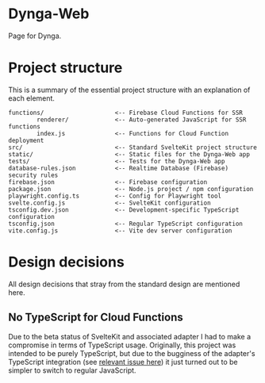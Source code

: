# Dynga-Web
Page for Dynga.

# Project structure
This is a summary of the essential project structure with an explanation of each element.

```
functions/                    <-- Firebase Cloud Functions for SSR
        renderer/             <-- Auto-generated JavaScript for SSR functions
        index.js              <-- Functions for Cloud Function deployment
src/                          <-- Standard SvelteKit project structure
static/                       <-- Static files for the Dynga-Web app
tests/                        <-- Tests for the Dynga-Web app
database-rules.json           <-- Realtime Database (Firebase) security rules
firebase.json                 <-- Firebase configuration
package.json                  <-- Node.js project / npm configuration
playwright.config.ts          <-- Config for Playwright tool
svelte.config.js              <-- SvelteKit configuration
tsconfig.dev.json             <-- Development-specific TypeScript configuration
tsconfig.json                 <-- Regular TypeScript configuration
vite.config.js                <-- Vite dev server configuration
```

# Design decisions
All design decisions that stray from the standard design are mentioned here.

## No TypeScript for Cloud Functions
Due to the beta status of SvelteKit and associated adapter I had to make a compromise in terms of TypeScript usage. Originally, this project was intended to be purely TypeScript, but due to the bugginess of the adapter's TypeScript integration (see [relevant issue here](https://github.com/jthegedus/svelte-adapter-firebase/issues/6)) it just turned out to be simpler to switch to regular JavaScript.
